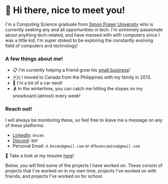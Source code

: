 
# 👋 Hi there, nice to meet you!

I'm a Computing Science graduate from [Simon Fraser University](https://www.sfu.ca/) who is currently seeking any and all opportunities in tech.
I'm extremely passionate about anything tech-related, and have messed with with computers since I was a little kid. I'm super stoked to be exploring the constantly evolving field of computers and technology!

### A few things about me!
- 📋 I'm currently helping a friend grow his [small business](https://convivial.ca/)!
- 🇵🇭 I moved to Canada from the Philippines with my family in 2013.
- 🚗 I'm a bit of a car nerd!
- 🏂 In the wintertime, you can catch me hitting the slopes on my snowboard (almost) every week!

### Reach out!
I will always be monitoring these, so feel free to leave me a message on any of these platforms:
- [LinkedIn](https://ca.linkedin.com/in/bncmn): `bncmn`
- [Discord](https://discord.com/): `0df`
- Personal Email: `d.bncmn@gmail.com` or `dfbuencamino@gmail.com`

👀 Take a look at my resume [here](https://github.com/bncmn/bncmn/blob/main/resume.pdf)!

Below, you will find some of the projects I have worked on.
These consist of projects that I've worked on in my own time, projects I've worked on with friends, and projects I've worked on for school.
